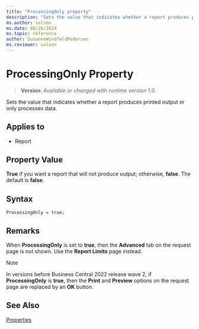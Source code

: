 ```yaml
---
title: "ProcessingOnly property"
description: "Sets the value that indicates whether a report produces printed output or only processes data."
ms.author: solsen
ms.date: 08/26/2024
ms.topic: reference
author: SusanneWindfeldPedersen
ms.reviewer: solsen
---
```

[//]: # (START>DO_NOT_EDIT)
[//]: # (IMPORTANT:Do not edit any of the content between here and the END>DO_NOT_EDIT.)
[//]: # (Any modifications should be made in the .xml files in the ModernDev repo.)
# ProcessingOnly Property
> **Version**: _Available or changed with runtime version 1.0._

Sets the value that indicates whether a report produces printed output or only processes data.

## Applies to
-   Report

[//]: # (IMPORTANT: END>DO_NOT_EDIT)


## Property Value

**True** if you want a report that will not produce output; otherwise, **false**. The default is **false**. 

## Syntax

```AL
ProcessingOnly = true;
``` 
  
## Remarks  

When **ProcessingOnly** is set to **true**, then the **Advanced** tab on the request page is not shown. Use the **Report Limits** page instead.

> [!NOTE]  
> In versions before Business Central 2022 release wave 2, if **ProcessingOnly** is **true**, then the **Print** and **Preview** options on the request page are replaced by an **OK** button.
  
## See Also  

[Properties](devenv-properties.md)
